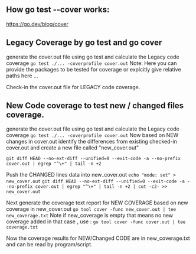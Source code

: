 ## How go test --cover works:
https://go.dev/blog/cover

## Legacy Coverage by go test and go cover

generate the cover.out file using go test and calculate the Legacy code coverage
``` go test ./... -coverprofile cover.out ```
Note: Here you can provide the packages to be tested for coverage or explcitly give relative paths here ...

Check-in the cover.out file for LEGACY code coverage.

## New Code coverage to test new / changed files coverage.
generate the cover.out file using go test and calculate the Legacy code coverage
``` go test ./... -coverprofile cover.out ```
Now based on NEW changes in cover.out identify the differences from existing checked-in cover.out and create a new file called "new_cover.out"

``` git diff HEAD --no-ext-diff --unified=0 --exit-code -a --no-prefix cover.out | egrep "^\+" | tail -n +2 ```

Push the CHANGED lines data into new_cover.out
``` echo "mode: set" > new_cover.out ```
``` git diff HEAD --no-ext-diff --unified=0 --exit-code -a --no-prefix cover.out | egrep "^\+" | tail -n +2 | cut -c2- >> new_cover.out ```

Next generate the coverage text report for NEW COVERAGE based on new coverage in new_cover.out
``` go tool cover -func new_cover.out | tee new_coverage.txt ```
Note if new_coverage is empty that means no new coverage added in that case , use :
``` go tool cover -func cover.out | tee coverage.txt ```

Now the coverage results for NEW/Changed CODE are in new_coverage.txt and can be read by program/script.


